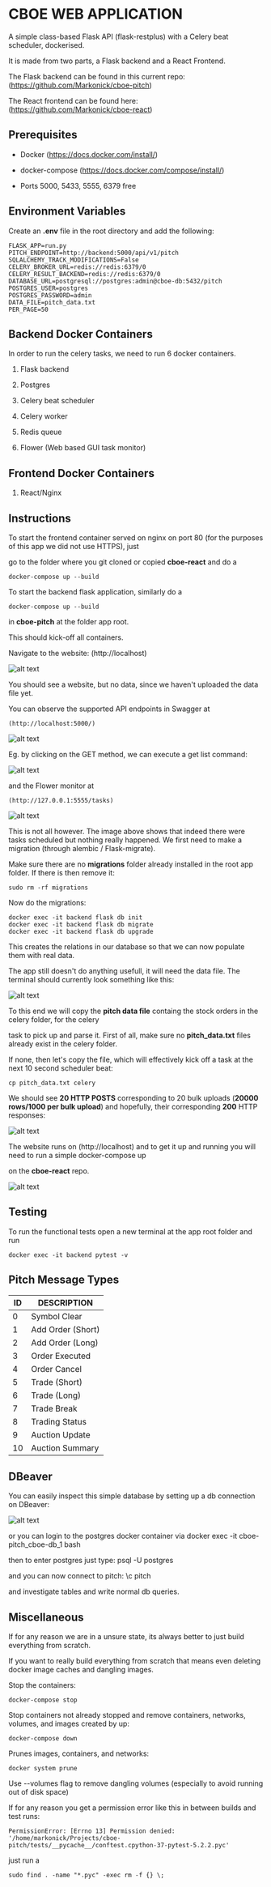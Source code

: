 # CBOE WEB APPLICATION
A simple class-based Flask API (flask-restplus) with a Celery beat scheduler, dockerised.

It is made from two parts, a Flask backend and a React Frontend.

The Flask backend can be found in this current repo:
    (https://github.com/Markonick/cboe-pitch)


The React frontend can be found here:
    (https://github.com/Markonick/cboe-react)


Prerequisites
-------------
* Docker (https://docs.docker.com/install/)

* docker-compose (https://docs.docker.com/compose/install/)

* Ports 5000, 5433, 5555, 6379 free

Environment Variables
---------------------

Create an **.env** file in the root directory and add the following:

    FLASK_APP=run.py
    PITCH_ENDPOINT=http://backend:5000/api/v1/pitch
    SQLALCHEMY_TRACK_MODIFICATIONS=False
    CELERY_BROKER_URL=redis://redis:6379/0
    CELERY_RESULT_BACKEND=redis://redis:6379/0
    DATABASE_URL=postgresql://postgres:admin@cboe-db:5432/pitch
    POSTGRES_USER=postgres
    POSTGRES_PASSWORD=admin
    DATA_FILE=pitch_data.txt
    PER_PAGE=50


Backend Docker Containers
-------------------------

In order to run the celery tasks, we need to run 6 docker containers.

1. Flask backend

2. Postgres

3. Celery beat scheduler

4. Celery worker

5. Redis queue

6. Flower (Web based GUI task monitor)

Frontend Docker Containers
-------------------------
1. React/Nginx 

Instructions
------------
To start the frontend container served on nginx on port 80 (for the purposes of this app we did not use HTTPS), just 

go to the folder where you git cloned or copied **cboe-react** and do a 

    docker-compose up --build

To start the backend flask application, similarly do a

    docker-compose up --build
    
in **cboe-pitch** at the folder app root.
    
This should kick-off all containers. 

Navigate to the website:
    (http://localhost)
    
![alt text](images/empty_website.png)
    
You should see a website, but no data, since we haven't uploaded the data file yet.

You can observe the supported API endpoints in Swagger at

    (http://localhost:5000/)
    
![alt text](images/swagger1.png)

Eg. by clicking on the GET method, we can execute a get list command:

![alt text](images/swagger2-post.png)

and the Flower monitor at 

    (http://127.0.0.1:5555/tasks)
    
![alt text](images/flower.png)

This is not all however. The image above shows that indeed there were tasks scheduled but nothing really happened. We first need to make a migration (through alembic / Flask-migrate).

Make sure there are no **migrations** folder already installed in the root app folder. If there is then remove it: 

    sudo rm -rf migrations

Now do the migrations:

    docker exec -it backend flask db init
    docker exec -it backend flask db migrate
    docker exec -it backend flask db upgrade

This creates the relations in our database so that we can now populate them with real data. 

The app still doesn't do anything usefull, it will need the data file. The terminal should currently look something like this:


![alt text](images/term-no-tasks.png)


To this end we will copy the **pitch data file** containg the stock orders in the celery folder, for the celery

task to pick up and parse it. First of all, make sure no **pitch_data.txt** files already exist in the celery folder.

If none, then let's copy the file, which will effectively kick off a task at the next 10 second scheduler beat:
    
    cp pitch_data.txt celery
    
We should see **20 HTTP POSTS** corresponding to 20 bulk uploads (**20000 rows/1000 per bulk upload**) and hopefully, their corresponding **200** HTTP responses:

![alt text](images/term-with-tasks.png)

The website runs on (http://localhost) and to get it up and running you will need 
to run a simple 
    docker-compose up

on the **cboe-react** repo.

![alt text](images/cboe-website.png)

Testing
-------

To run the functional tests open a new terminal at the app root folder and run

    docker exec -it backend pytest -v

Pitch Message Types
-------------------

ID  |  DESCRIPTION
----|-------------
0	|  Symbol Clear
1	|  Add Order (Short)
2	|  Add Order (Long)
3	|  Order Executed
4	|  Order Cancel
5	|  Trade (Short)
6	|  Trade (Long)
7	|  Trade Break
8	|  Trading Status
9	|  Auction Update
10	|  Auction Summary


DBeaver
-------

You can easily inspect this simple database by setting up a db connection on DBeaver:

![alt text](images/dbeaver-conn.png)

or you can login to the postgres docker container via
    docker exec -it cboe-pitch_cboe-db_1 bash

then to enter postgres just type:
    psql -U postgres
    
and you can now connect to pitch:
    \c pitch

and investigate tables and write normal db queries.

Miscellaneous
-------------

If for any reason we are in a unsure state, its always better to just build everything from scratch.

If you want to really build everything from scratch that means even deleting docker image caches and dangling images.

Stop the containers:

    docker-compose stop

Stop containers not already stopped and remove containers, networks, volumes, and images created by up:

    docker-compose down
    
Prunes images, containers, and networks:
    
    docker system prune
    
Use --volumes flag to remove dangling volumes (especially to avoid running out of disk space)
    
If for any reason you get a permission error like this in between builds and test runs:

    PermissionError: [Errno 13] Permission denied: '/home/markonick/Projects/cboe-pitch/tests/__pycache__/conftest.cpython-37-pytest-5.2.2.pyc'
    
just run a
    
    sudo find . -name "*.pyc" -exec rm -f {} \;

